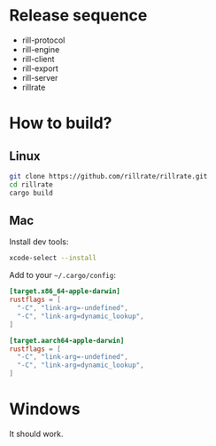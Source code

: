 # Release sequence

- rill-protocol
- rill-engine
- rill-client
- rill-export
- rill-server
- rillrate

# How to build?

## Linux

```bash
git clone https://github.com/rillrate/rillrate.git
cd rillrate
cargo build
```

## Mac

Install dev tools:

```bash
xcode-select --install
```

Add to your `~/.cargo/config`:

```toml
[target.x86_64-apple-darwin]
rustflags = [
  "-C", "link-arg=-undefined",
  "-C", "link-arg=dynamic_lookup",
]

[target.aarch64-apple-darwin]
rustflags = [
  "-C", "link-arg=-undefined",
  "-C", "link-arg=dynamic_lookup",
]
```

# Windows

It should work.
